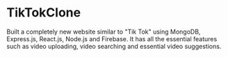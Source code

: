 # TikTokClone

Built a completely new website similar to "Tik Tok" using MongoDB, Express.js, React.js, Node.js and Firebase. It has all the essential features such as video uploading, video searching and essential video suggestions.
